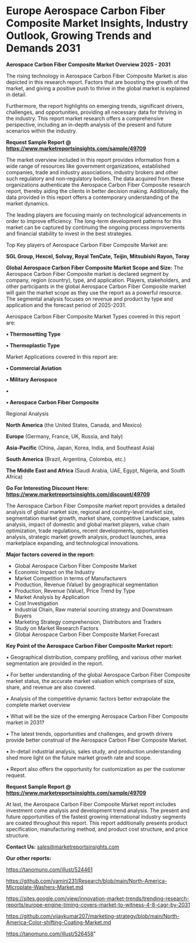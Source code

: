 # Europe Aerospace Carbon Fiber Composite Market Insights, Industry Outlook, Growing Trends and Demands 2031

<Strong> Aerospace Carbon Fiber Composite Market Overview 2025 - 2031</strong>

The rising technology in Aerospace Carbon Fiber Composite Market is also depicted in this research report. Factors that are boosting the growth of the market, and giving a positive push to thrive in the global market is explained in detail.

Furthermore, the report highlights on emerging trends, significant drivers, challenges, and opportunities, providing all necessary data for thriving in the industry. This report market research offers a comprehensive perspective, including an in-depth analysis of the present and future scenarios within the industry.

<strong>Request Sample Report @ <a href=https://www.marketreportsinsights.com/sample/49709>https://www.marketreportsinsights.com/sample/49709</a></strong>

The market overview included in this report provides information from a wide range of resources like government organizations, established companies, trade and industry associations, industry brokers and other such regulatory and non-regulatory bodies. The data acquired from these organizations authenticate the Aerospace Carbon Fiber Composite research report, thereby aiding the clients in better decision making. Additionally, the data provided in this report offers a contemporary understanding of the market dynamics.

The leading players are focusing mainly on technological advancements in order to improve efficiency. The long-term development patterns for this market can be captured by continuing the ongoing process improvements and financial stability to invest in the best strategies.

Top Key players of Aerospace Carbon Fiber Composite Market are:

<strong>SGL Group, Hexcel, Solvay, Royal TenCate, Teijin, Mitsubishi Rayon, Toray</strong>

<strong><b>Global Aerospace Carbon Fiber Composite Market Scope and Size:</b></strong>
The Aerospace Carbon Fiber Composite market is declared segment by company, region (country), type, and application. Players, stakeholders, and other participants in the global Aerospace Carbon Fiber Composite market will gain the market scope as they use the report as a powerful resource. The segmental analysis focuses on revenue and product by type and application and the forecast period of 2025-2031.

Aerospace Carbon Fiber Composite Market Types covered in this report are:

<strong>•  Thermosetting Type

•  Thermoplastic Type</strong>

Market Applications covered in this report are:

<strong>•  Commercial Aviation

•  Military Aerospace

•  

•  Aerospace Carbon Fiber Composite</strong> 

Regional Analysis

<strong>North America</strong> (the United States, Canada, and Mexico)

<strong>Europe</strong> (Germany, France, UK, Russia, and Italy)

<strong>Asia-Pacific</strong> (China, Japan, Korea, India, and Southeast Asia)

<strong>South America</strong> (Brazil, Argentina, Colombia, etc.)

<strong>The Middle East and Africa</strong> (Saudi Arabia, UAE, Egypt, Nigeria, and South Africa)

<strong>Go For Interesting Discount Here: <a href=https://www.marketreportsinsights.com/discount/49709>https://www.marketreportsinsights.com/discount/49709</a></strong>

The Aerospace Carbon Fiber Composite market report provides a detailed analysis of global market size, regional and country-level market size, segmentation market growth, market share, competitive Landscape, sales analysis, impact of domestic and global market players, value chain optimization, trade regulations, recent developments, opportunities analysis, strategic market growth analysis, product launches, area marketplace expanding, and technological innovations.

<strong><b>Major factors covered in the report:</b></strong>
<ul>
  <li>Global Aerospace Carbon Fiber Composite Market </li>
  <li>Economic Impact on the Industry</li>
  <li>Market Competition in terms of Manufacturers</li>
  <li>Production, Revenue (Value) by geographical segmentation</li>
  <li>Production, Revenue (Value), Price Trend by Type</li>
  <li>Market Analysis by Application</li>
  <li>Cost Investigation</li>
  <li>Industrial Chain, Raw material sourcing strategy and Downstream Buyers</li>
  <li>Marketing Strategy comprehension, Distributors and Traders</li>
  <li>Study on Market Research Factors</li>
  <li>Global Aerospace Carbon Fiber Composite Market Forecast</li>
</ul>

<strong><b>Key Point of the Aerospace Carbon Fiber Composite Market report:</b></strong>

• Geographical distribution, company profiling, and various other market segmentation are provided in the report.

• For better understanding of the global Aerospace Carbon Fiber Composite market status, the accurate market valuation which comprises of size, share, and revenue are also covered.

• Analysis of the competitive dynamic factors better extrapolate the complete market overview

• What will be the size of the emerging Aerospace Carbon Fiber Composite market in 2031?

• The latest trends, opportunities and challenges, and growth drivers provide better construal of the Aerospace Carbon Fiber Composite Market.

• In-detail industrial analysis, sales study, and production understanding shed more light on the future market growth rate and scope.

• Report also offers the opportunity for customization as per the customer request.

<strong>Request Sample Report @ <a href=https://www.marketreportsinsights.com/sample/49709>https://www.marketreportsinsights.com/sample/49709</a></strong>

At last, the Aerospace Carbon Fiber Composite Market report includes investment come analysis and development trend analysis. The present and future opportunities of the fastest growing international industry segments are coated throughout this report. This report additionally presents product specification, manufacturing method, and product cost structure, and price structure.

<strong>Contact Us:</strong>
sales@marketreportsinsights.com

<strong>Our other reports:</strong>

<a href=https://tanomuno.com/illust/524461>https://tanomuno.com/illust/524461</a>

<a href=https://github.com/yamini231/Research/blob/main/North-America-Microplate-Washers-Market.md>https://github.com/yamini231/Research/blob/main/North-America-Microplate-Washers-Market.md</a>

<a href=https://sites.google.com/view/innovation-market-trends/trending-research-reports/europe-engine-timing-covers-market-to-witness-4-8-cagr-by-2031>https://sites.google.com/view/innovation-market-trends/trending-research-reports/europe-engine-timing-covers-market-to-witness-4-8-cagr-by-2031</a>

<a href=https://github.com/vijaykumar207/marketing-strategy/blob/main/North-America-Color-shifting-Coating-Market.md>https://github.com/vijaykumar207/marketing-strategy/blob/main/North-America-Color-shifting-Coating-Market.md</a>

<a href=https://tanomuno.com/illust/526458>https://tanomuno.com/illust/526458</a>"
